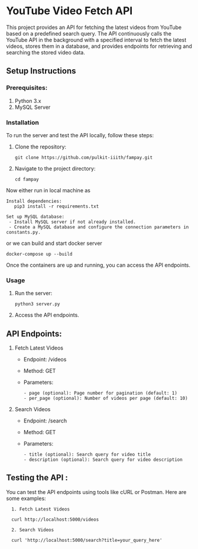 # YouTube Video Fetch API

This project provides an API for fetching the latest videos from YouTube based on a predefined search query.
The API continuously calls the YouTube API in the background with a specified interval to fetch the latest videos,
stores them in a database, and provides endpoints for retrieving and searching the stored video data.


## Setup Instructions

### Prerequisites:
1. Python 3.x
2. MySQL Server


### Installation
To run the server and test the API locally, follow these steps:
  1. Clone the repository:
     ```
     git clone https://github.com/pulkit-iiith/fampay.git
      ```
     
  3. Navigate to the project directory:
     ```
     cd fampay
     ```

  Now either run in local machine as
     
    Install dependencies:
       pip3 install -r requirements.txt
     
    Set up MySQL database:
     - Install MySQL server if not already installed.
     - Create a MySQL database and configure the connection parameters in constants.py.
    
or we can build and start docker server
```
docker-compose up --build
```
Once the containers are up and running, you can access the API endpoints.



### Usage
  1. Run the server:
     ```
     python3 server.py
     ```
  3. Access the API endpoints.
  



## API Endpoints:

  1. Fetch Latest Videos
      - Endpoint: /videos
      - Method: GET
      - Parameters:
    
        
            - page (optional): Page number for pagination (default: 1)
            - per_page (optional): Number of videos per page (default: 10)
  2. Search Videos
      - Endpoint: /search
      - Method: GET
      - Parameters:
    
        
            - title (optional): Search query for video title
            - description (optional): Search query for video description
   
## Testing the API :

  You can test the API endpoints using tools like cURL or Postman. Here are some examples:

      1. Fetch Latest Videos
      
      curl http://localhost:5000/videos
      
      2. Search Videos
      
      curl 'http://localhost:5000/search?title=your_query_here'
  
